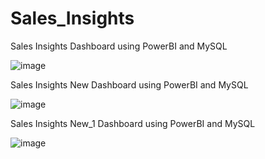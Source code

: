 # Sales_Insights
Sales Insights Dashboard using PowerBI and MySQL

![image](https://github.com/user-attachments/assets/c5494516-1a7e-45f0-987f-51f3f6fcbb99)



Sales Insights New Dashboard using PowerBI and MySQL


![image](https://github.com/user-attachments/assets/7c7c4c10-85a8-4af4-83a2-1bc327f06b1c)



Sales Insights New_1 Dashboard using PowerBI and MySQL


![image](https://github.com/user-attachments/assets/a5aa2701-0b86-491a-8bac-7143679ede3e)

